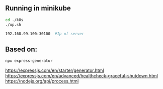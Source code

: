 
## Running in minikube
```bash
cd ./k8s
./up.sh

192.168.99.100:30100  #Ip of server
```


## Based on:

```bash
npx express-generator

```

https://expressjs.com/en/starter/generator.html
https://expressjs.com/en/advanced/healthcheck-graceful-shutdown.html
https://nodejs.org/api/process.html
